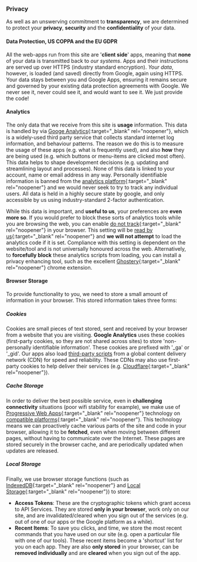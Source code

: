 ### Privacy

As well as an unswerving commitment to __transparency__, we are determined to protect your __privacy__, __security__ and the __confidentiality__ of your data.

#### Data Protection, US COPPA and the EU GDPR

All the web-apps run from this site are '__client side__' apps, meaning that __none__ of your data is transmitted back to _our systems_. Apps and their instructions are served up over HTTPS (industry standard encryption). *Your data*, however, is loaded (and saved) directly from Google, again using HTTPS. Your data stays between you and Google Apps, ensuring it remains secure and governed by your existing data protection agreements with Google. We never see it, never could see it, and would want to see it. We just provide the code!

#### Analytics

The only data that we receive from this site is __usage__ information. This data is handled by via [Googe Analytics](https://en.wikipedia.org/wiki/Google_Analytics){:target="_blank" rel="noopener"}, which is a widely-used third party service that collects standard internet log information, and behaviour patterns. The reason we do this is to measure the usage of these apps (e.g. what is frequently used), and also __how__ they are being used (e.g. which buttons or menu-items are clicked most often). This data helps to shape development decisions (e.g. updating and streamlining layout and processes). None of this data is linked to your account, name or email address in any way. Personally identifiable information is banned from the [analytics platform](https://support.google.com/analytics/answer/6004245){:target="_blank" rel="noopener"} and we would never seek to try to track any individual users. All data is held in a highly secure state by google, and only accessible by us using industry-standard 2-factor authentication.

While this data is important, and __useful to us__, your preferences are __even more so__. If you would prefer to block these sorts of analytics tools while you are browsing the web, you can enable [do not track](http://donottrack.us/){:target="_blank" rel="noopener"} in your browser. This setting will be [read by us](https://github.com/Educ-IO/educ-io.github.io/blob/master/_includes/analytics.html){:target="_blank" rel="noopener"} and __we will not attempt__ to load the analytics code if it is set. Compliance with this setting is dependent on the website/tool and is not universally honoured across the web. Alternatively, to __forcefully block__ these analytics scripts from loading, you can install a privacy enhancing tool, such as the excellent [Ghostery](https://www.ghostery.com/){:target="_blank" rel="noopener"} chrome extension.

#### Browser Storage

To provide functionality to you, we need to store a small amount of information in your browser. This stored information takes three forms:

##### Cookies

Cookies are small pieces of text stored, sent and received by your browser from a website that you are visiting. __Google Analytics__ uses these cookies (first-party cookies, so they are not shared across sites) to store 'non-personally identifiable information'. These cookies are prefixed with '_ga' or '_gid'. Our apps also load [third-party scripts](/credits/) from a global content delivery network (CDN) for speed and reliability. These CDNs may also use first-party cookies to help deliver their services (e.g. [Cloudflare](https://www.cloudflare.com/cookie-policy/){:target="_blank" rel="noopener"}).

##### Cache Storage

In order to deliver the best possible service, even in __challenging connectivity__ situations (poor wifi stability for example), we make use of [Progressive Web Apps](https://developers.google.com/web/progressive-web-apps/){:target="_blank" rel="noopener"} technology on [compatible platforms](http://caniuse.com/#feat=serviceworkers){:target="_blank" rel="noopener"}. This technology means we can proactively cache various parts of the site and code in your browser, allowing it to be __fetched__, even when moving between different pages, without having to communicate over the Internet. These pages are stored securely in the browser cache, and are periodically updated when updates are released.

##### Local Storage

Finally, we use browser storage functions (such as [IndexedDB](https://developer.mozilla.org/en-US/docs/Web/API/IndexedDB_API/Basic_Concepts_Behind_IndexedDB){:target="_blank" rel="noopener"} and [Local Storage](https://developer.mozilla.org/en-US/docs/Web/API/Storage){:target="_blank" rel="noopener"}) to store:
- __Access Tokens__: These are the cryptographic tokens which grant access to API Services. They are stored __only in your browser__, work only on our site, and are invalidated/cleared when you sign out of the services (e.g. out of one of our apps or the Google platform as a while).
- __Recent Items__: To save you clicks, and time, we store the most recent commands that you have used on our site (e.g. open a particular file with one of our tools). These recent items become a 'shortcut' list for you on each app. They are also __only stored__ in your browser, can be __removed individually__ and are __cleared__ when you sign out of the app.